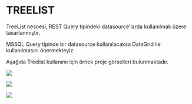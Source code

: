 # TREELIST

TreeList nesnesi, REST Query tipindeki datasource'larda kullanılmak üzere tasarlanmıştır.

MSSQL Query tipinde bir datasource kullanılacaksa DataGrid ile kullanılmasını önermekteyiz.


Aşağıda Treelist kullanımı için örnek proje görselleri bulunmaktadır.

![](https://docsbimser.blob.core.windows.net/imagecontainer/treelist2-8446cf6f-bf76-4c2c-bf56-f625ba9dbc88.png)

![](https://docsbimser.blob.core.windows.net/imagecontainer/treelist3-c5335b2d-102c-4058-86d2-f5e4068de0f5.png)

![](https://docsbimser.blob.core.windows.net/imagecontainer/treelist1-3ee3a35f-bed5-4c4a-95ba-b0773392fe4d.png)

